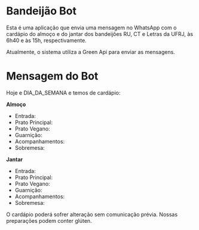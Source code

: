# Bandeijão Bot

Esta é uma aplicação que envia uma mensagem no WhatsApp com o cardápio do almoço e do jantar dos bandeijões RU, CT e Letras da UFRJ, às 6h40 e às 15h, respectivamente.

Atualmente, o sistema utiliza a Green Api para enviar as mensagens.

# Mensagem do Bot

Hoje e DIA_DA_SEMANA e temos de cardápio:

**Almoço**

* Entrada: 
* Prato Principal:
* Prato Vegano: 
* Guarnição:
* Acompanhamentos: 
* Sobremesa: 

**Jantar**

* Entrada:
* Prato Principal: 
* Prato Vegano: 
* Guarnição: 
* Acompanhamentos: 
* Sobremesa: 


O cardápio poderá sofrer alteração sem comunicação prévia.
Nossas preparações podem conter glúten.
